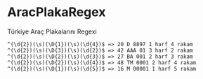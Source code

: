 # AracPlakaRegex
Türkiye Araç Plakalarını Regexi

```
^(\d{2})(\s)(\D{1})(\s)(\d{4})$ => 20 D 8897 1 harf 4 rakam
^(\d{2})(\s)(\D{3})(\s)(\d{2})$ => 42 AAA 01 3 harf 2 rakam
^(\d{2})(\s)(\D{2})(\s)(\d{3})$ => 27 BA 001 2 harf 3 rakam
^(\d{2})(\s)(\D{2})(\s)(\d{4})$ => 48 TM 0001 2 harf 4 rakam
^(\d{2})(\s)(\D{1})(\s)(\d{5})$ => 16 M 00001 1 harf 5 rakam
```
